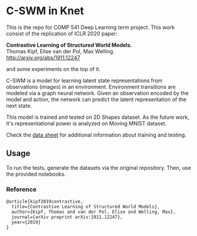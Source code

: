# C-SWM in Knet

This is the repo for COMP 541 Deep Learning term project. This work consist of the replication of ICLR 2020 paper:

**Contrastive Learning of Structured World Models.**  
Thomas Kipf, Elise van der Pol, Max Welling.  
http://arxiv.org/abs/1911.12247

and some experiments on the top of it.

C-SWM is a model for learning latent state representations from observations (images) in an environment. Environment transitions are modeled via a graph neural network. Given an observation encoded by the model and action, the network can predict the latent representation of the next state.

This model is trained and tested on 2D Shapes dataset. As the future work, it's representational power is analyzed on Moving MNIST dataset.

Check the [data sheet](https://docs.google.com/spreadsheets/d/1wYI-_FWTBgDlxHX-uPAnNcHAzOcH0QJt4pPUsqMDhUY/edit#gid=0) for additional information about training and testing.

## Usage

To run the tests, generate the datasets via the original repository. Then, use the provided notebooks.

### Reference

```
@article{kipf2019contrastive,
  title={Contrastive Learning of Structured World Models}, 
  author={Kipf, Thomas and van der Pol, Elise and Welling, Max}, 
  journal={arXiv preprint arXiv:1911.12247}, 
  year={2019} 
}
```

